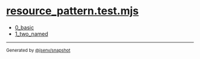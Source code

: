 # [resource_pattern.test.mjs](../resource_pattern.test.mjs)


- [0_basic](0_basic/0_basic.md)
- [1_two_named](1_two_named/1_two_named.md)

---

<sub>
  Generated by <a href="https://github.com/jsenv/core/tree/main/packages/tooling/snapshot">@jsenv/snapshot</a>
</sub>
